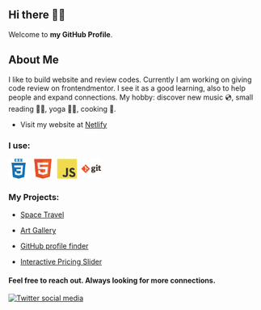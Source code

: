 ## Hi there 👋🏼

Welcome to **my GitHub Profile**.

## About Me

I like to build website and review codes. Currently I am working on giving code review on frontendmentor. I see it as a good learning, also to help people and expand connections. My hobby: discover new music 💿, small reading 🐱‍👓, yoga 🧘🏽, cooking 🍳.

- Visit my website at [Netlify](https://fay-personal-portfolio.netlify.app/)

### I use:

<div>
  <img src="https://github.com/devicons/devicon/blob/master/icons/css3/css3-plain-wordmark.svg"  title="CSS3" alt="CSS" width="40" height="40"/>&nbsp;
  <img src="https://github.com/devicons/devicon/blob/master/icons/html5/html5-original.svg" title="HTML5" alt="HTML" width="40" height="40"/>&nbsp;
  <img src="https://github.com/devicons/devicon/blob/master/icons/javascript/javascript-original.svg" title="JavaScript" alt="JavaScript" width="40" height="40"/>&nbsp;
  <img src="https://github.com/devicons/devicon/blob/master/icons/git/git-original-wordmark.svg" title="Git" **alt="Git" width="40" height="40"/>
</div>

### My Projects: 

- [Space Travel](https://github.com/nottohave/space-travel-website-practice#links) 

- [Art Gallery](https://github.com/nottohave/Art-Gallery-Website#links)

- [GitHub profile finder](https://github.com/nottohave/frontendmentor_octocat)

- [Interactive Pricing Slider](https://github.com/nottohave/interactive-pricing-slider)

#### Feel free to reach out. Always looking for more connections.

<div>
  <a href="https://twitter.com/Ubering_Cacti">
  <img src="https://img.shields.io/badge/Twitter-blue?logo=twitter&logoColor=white&style=for-the-badge" alt="Twitter social media">
</div>
